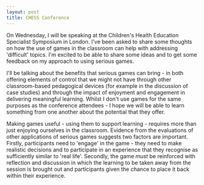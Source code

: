 ```yaml
---
layout: post
title: CHESS Conference
---
```


On Wednesday, I will be speaking at the Children's Health Education Specialist Symposium in London. I've been asked to share some thoughts on how the use of games in the classroom can help with addressing 'difficult' topics. I'm excited to be able to share some ideas and to get some feedback on my approach to using serious games.

I'll be talking about the benefits that serious games can bring - in both offering elements of control that we might not have through other classroom-based pedagogical devices (for example in the discussion of case studies) and through the impact of enjoyment and engagement in delivering meaningful learning. Whilst I don't use games for the same purposes as the conference attendees - I hope we will be able to learn something from one another about the potential that they offer.

Making games useful - using them to support learning - requires more than just enjoying ourselves in the classroom. Evidence from the evaluations of other applications of serious games suggests two factors are important. Firstly, participants need to 'engage' in the game - they need to make realistic decisions and to participate in an experience that they recognise as sufficiently similar to 'real life'. Secondly, the game *must* be reinforced with reflection and discussion in which the learning to be taken away from the session is brought out and participants given the chance to place it back within their experience.
